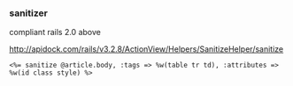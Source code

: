 ### sanitizer

compliant rails 2.0 above

http://apidock.com/rails/v3.2.8/ActionView/Helpers/SanitizeHelper/sanitize

`<%= sanitize @article.body, :tags => %w(table tr td), :attributes => %w(id class style) %>`


